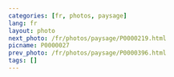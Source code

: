 ```yaml
---
categories: [fr, photos, paysage]
lang: fr
layout: photo
next_photo: /fr/photos/paysage/P0000219.html
picname: P0000027
prev_photo: /fr/photos/paysage/P0000396.html
tags: []
---
```

